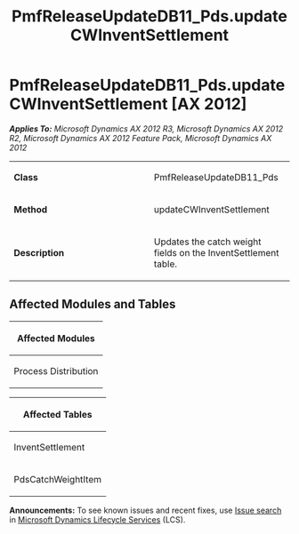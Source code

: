 ﻿---
title: PmfReleaseUpdateDB11_Pds.updateCWInventSettlement
TOCTitle: PmfReleaseUpdateDB11_Pds.updateCWInventSettlement
ms:assetid: 470adfef-b6d7-06aa-8db5-d670b938365b
ms:mtpsurl: https://msdn.microsoft.com/en-us/library/JJ718971(v=AX.60)
ms:contentKeyID: 49708005
ms.date: 05/18/2015
mtps_version: v=AX.60
---

# PmfReleaseUpdateDB11\_Pds.updateCWInventSettlement [AX 2012]


_**Applies To:** Microsoft Dynamics AX 2012 R3, Microsoft Dynamics AX 2012 R2, Microsoft Dynamics AX 2012 Feature Pack, Microsoft Dynamics AX 2012_

<table>
<colgroup>
<col style="width: 50%" />
<col style="width: 50%" />
</colgroup>
<tbody>
<tr class="odd">
<td><p><strong>Class</strong></p></td>
<td><p>PmfReleaseUpdateDB11_Pds</p></td>
</tr>
<tr class="even">
<td><p><strong>Method</strong></p></td>
<td><p>updateCWInventSettlement</p></td>
</tr>
<tr class="odd">
<td><p><strong>Description</strong></p></td>
<td><p>Updates the catch weight fields on the InventSettlement table.</p></td>
</tr>
</tbody>
</table>


## Affected Modules and Tables

<table>
<colgroup>
<col style="width: 100%" />
</colgroup>
<thead>
<tr class="header">
<th><p>Affected Modules</p></th>
</tr>
</thead>
<tbody>
<tr class="odd">
<td><p>Process Distribution</p></td>
</tr>
</tbody>
</table>


<table>
<colgroup>
<col style="width: 100%" />
</colgroup>
<thead>
<tr class="header">
<th><p>Affected Tables</p></th>
</tr>
</thead>
<tbody>
<tr class="odd">
<td><p>InventSettlement</p></td>
</tr>
<tr class="even">
<td><p>PdsCatchWeightItem</p></td>
</tr>
</tbody>
</table>

  
**Announcements:** To see known issues and recent fixes, use [Issue search](http://go.microsoft.com/fwlink/?linkid=389258) in [Microsoft Dynamics Lifecycle Services](http://go.microsoft.com/fwlink/?linkid=306505) (LCS).

